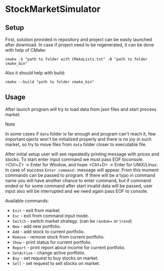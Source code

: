 # StockMarketSimulator

## Setup

 First, solution provided in repository and project can be easily launched after download. In case if project need to be regenerated, it can be done with help of CMake: 

`cmake -S "path to folder with CMakeLists.txt" -B "path to folder cmake_bin"`

Also it should help with build:

`cmake --build "path to folder cmake_bin"`

## Usage

After launch program will try to load data from json files and start process market.
> [!NOTE]
> In some cases if `data` folder is far enough and program can't reach it, few important ojects won't be initialized properly and there is no joy in such market, so try to move files from `data` folder closer to executable file.

After initial setup user will see repeatedly printing message with prices and stocks. To start enter input command we must pass EOF toconsole. <Ctrl+Z> -> Enter for Window, and hope <Ctrl+D> -> Enter for UNIX/Linux. In case of success `Enter command:` message will appear.
From this moment commands can be passed to program. If there will be a typo in command name you will have another chance to enter command, but if command ended or for some command after start invalid data will be passed, user input also will be interrupted and we need again pass EOF to console.

Available commands:
* `Exit` - exit from market.
* `Esc` - exit from command input mode.
* `Switch` - switch market strategy. (can be `random`+ or `trend`)
* `New` - add new portfolio.
* `Add` - add stock to current portfolio.
* `Remove` - remove stock from current portfolio.
* `Show` - print status for current portfolio.
* `Report` - print report about income for current portfolio.
* `SetActive` - change active portfolio.
* `Buy` - set request to buy stocks on market.
* `Sell` - set request to sell stocks on market.

